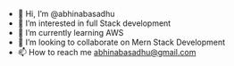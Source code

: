 - 👋 Hi, I’m @abhinabasadhu
- 👀 I’m interested in full Stack development
- 🌱 I’m currently learning AWS
- 💞️ I’m looking to collaborate on Mern Stack Development
- 📫 How to reach me abhinabasadhu@gmail.com
<!---
abhinabasadhu/abhinabasadhu is a ✨ special ✨ repository because its `README.md` (this file) appears on your GitHub profile.
You can click the Preview link to take a look at your changes.
--->
